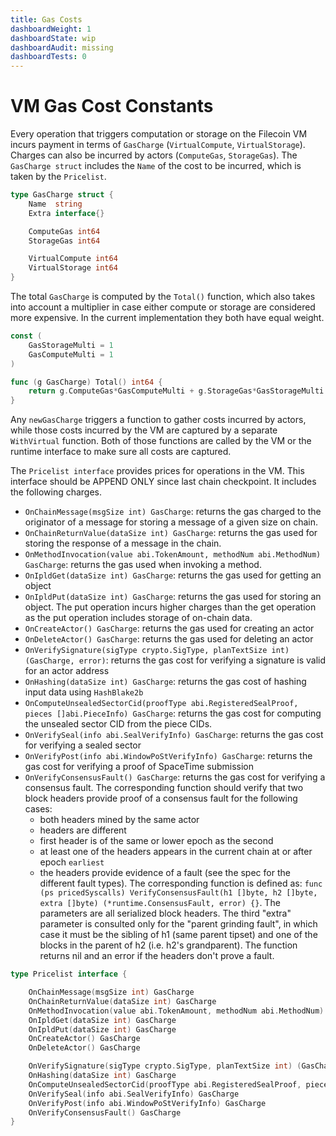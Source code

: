 ```yaml
---
title: Gas Costs
dashboardWeight: 1
dashboardState: wip
dashboardAudit: missing
dashboardTests: 0
---
```


# VM Gas Cost Constants

Every operation that triggers computation or storage on the Filecoin VM incurs payment in terms of `GasCharge` (`VirtualCompute`, `VirtualStorage`). Charges can also be incurred by actors (`ComputeGas`, `StorageGas`). The `GasCharge struct` includes the `Name` of the cost to be incurred, which is taken by the `Pricelist`.

```go
type GasCharge struct {
	Name  string
	Extra interface{}

	ComputeGas int64
	StorageGas int64

	VirtualCompute int64
	VirtualStorage int64
}
```

The total `GasCharge` is computed by the `Total()` function, which also takes into account a multiplier in case either compute or storage are considered more expensive. In the current implementation they both have equal weight.


```go
const (
	GasStorageMulti = 1
	GasComputeMulti = 1
)

func (g GasCharge) Total() int64 {
	return g.ComputeGas*GasComputeMulti + g.StorageGas*GasStorageMulti
}
```

Any `newGasCharge` triggers a function to gather costs incurred by actors, while those costs incurred by the VM are captured by a separate `WithVirtual` function. Both of those functions are called by the VM or the runtime interface to make sure all costs are captured.


The `Pricelist interface` provides prices for operations in the VM. This interface should be APPEND ONLY since last chain checkpoint. It includes the following charges.

- `OnChainMessage(msgSize int) GasCharge`: returns the gas charged to the originator of a message for storing a message of a given size on chain.
- `OnChainReturnValue(dataSize int) GasCharge`: returns the gas used for storing the response of a message in the chain.
- `OnMethodInvocation(value abi.TokenAmount, methodNum abi.MethodNum) GasCharge`: returns the gas used when invoking a method.
- `OnIpldGet(dataSize int) GasCharge`: returns the gas used for getting an object
- `OnIpldPut(dataSize int) GasCharge`: returns the gas used for storing an object. The put operation incurs higher charges than the get operation as the put operation includes storage of on-chain data.
- `OnCreateActor() GasCharge`: returns the gas used for creating an actor
- `OnDeleteActor() GasCharge`: returns the gas used for deleting an actor
- `OnVerifySignature(sigType crypto.SigType, planTextSize int) (GasCharge, error)`: returns the gas cost for verifying a signature is valid for an actor address
- `OnHashing(dataSize int) GasCharge`: returns the gas cost of hashing input data using `HashBlake2b`
- `OnComputeUnsealedSectorCid(proofType abi.RegisteredSealProof, pieces []abi.PieceInfo) GasCharge`: returns the gas cost for computing the unsealed sector CID from the piece CIDs.
- `OnVerifySeal(info abi.SealVerifyInfo) GasCharge`: returns the gas cost for verifying a sealed sector
- `OnVerifyPost(info abi.WindowPoStVerifyInfo) GasCharge`: returns the gas cost for verifying a proof of SpaceTime submission
- `OnVerifyConsensusFault() GasCharge`: returns the gas cost for verifying a consensus fault. The corresponding function should verify that two block headers provide proof of a consensus fault for the following cases:
	- both headers mined by the same actor
	- headers are different
	- first header is of the same or lower epoch as the second
	- at least one of the headers appears in the current chain at or after epoch `earliest`
	- the headers provide evidence of a fault (see the spec for the different fault types).
	The corresponding function is defined as: `func (ps pricedSyscalls) VerifyConsensusFault(h1 []byte, h2 []byte, extra []byte) (*runtime.ConsensusFault, error) {}`. The parameters are all serialized block headers. The third "extra" parameter is 	consulted only for the "parent grinding fault", in which case it must be the sibling of h1 (same parent tipset) and one of the blocks in the parent of h2 (i.e. h2's grandparent).
	The function returns nil and an error if the headers don't prove a fault.



```go
type Pricelist interface {

	OnChainMessage(msgSize int) GasCharge
	OnChainReturnValue(dataSize int) GasCharge
	OnMethodInvocation(value abi.TokenAmount, methodNum abi.MethodNum) GasCharge
	OnIpldGet(dataSize int) GasCharge
	OnIpldPut(dataSize int) GasCharge
	OnCreateActor() GasCharge
	OnDeleteActor() GasCharge

	OnVerifySignature(sigType crypto.SigType, planTextSize int) (GasCharge, error)
	OnHashing(dataSize int) GasCharge
	OnComputeUnsealedSectorCid(proofType abi.RegisteredSealProof, pieces []abi.PieceInfo) GasCharge
	OnVerifySeal(info abi.SealVerifyInfo) GasCharge
	OnVerifyPost(info abi.WindowPoStVerifyInfo) GasCharge
	OnVerifyConsensusFault() GasCharge
}
```
